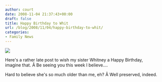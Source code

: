 ```yaml
---
author: court
date: 2008-11-04 21:37:43+00:00
draft: false
title: Happy Birthday to Whit
url: /blog/2008/11/04/happy-birthday-to-whit/
categories:
- Family News
---
```


[![](http://farm4.static.flickr.com/3151/2493119313_04733426d2.jpg)
](http://farm4.static.flickr.com/3151/2493119313_04733426d2.jpg)

Here's a rather late post to wish my sister Whitney a Happy Birthday, imagine that. Â Be seeing you this week I believe....

Hard to believe she's so much older than me, eh? Â Well preserved, indeed.

